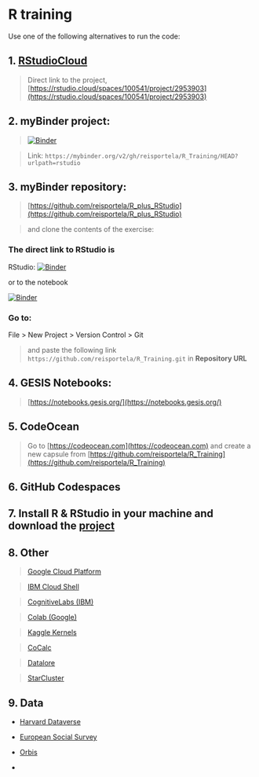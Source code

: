# R training

Use one of the following alternatives to run the code:

## 1. [RStudioCloud](https://rstudio.cloud)

> Direct link to the project, [https://rstudio.cloud/spaces/100541/project/2953903](https://rstudio.cloud/spaces/100541/project/2953903)

## 2. myBinder project:

> [![Binder](https://mybinder.org/badge_logo.svg)](https://mybinder.org/v2/gh/reisportela/R_Training/HEAD?urlpath=rstudio)

> Link: `https://mybinder.org/v2/gh/reisportela/R_Training/HEAD?urlpath=rstudio`

## 3. myBinder repository:

> [https://github.com/reisportela/R_plus_RStudio](https://github.com/reisportela/R_plus_RStudio)

> and clone the contents of the exercise:

### The direct link to RStudio is

RStudio: [![Binder](https://mybinder.org/badge_logo.svg)](https://mybinder.org/v2/gh/reisportela/R_plus_RStudio/HEAD?urlpath=rstudio)

or to the notebook

[![Binder](https://mybinder.org/badge_logo.svg)](https://mybinder.org/v2/gh/reisportela/R_plus_RStudio/HEAD)

### Go to:

File > New Project > Version Control > Git

> and paste the following link `https://github.com/reisportela/R_Training.git` in **Repository URL**

## 4. GESIS Notebooks:

> [https://notebooks.gesis.org/](https://notebooks.gesis.org/)

## 5. CodeOcean

> Go to [https://codeocean.com](https://codeocean.com) and create a new capsule from [https://github.com/reisportela/R_Training](https://github.com/reisportela/R_Training)

## 6. GitHub Codespaces

## 7. Install R & RStudio in your machine and download the [project](https://github.com/reisportela/R_Training/archive/refs/heads/master.zip)

## 8. Other

<!--- SEE: https://www.dataschool.io/cloud-services-for-jupyter-notebook -->

> [Google Cloud Platform](https://console.cloud.google.com/)

<!--- [Azure](https://azure.microsoft.com/) -->

> [IBM Cloud Shell](https://cloud.ibm.com/shell)

> [CognitiveLabs (IBM)](https://labs.cognitiveclass.ai/)

> [Colab (Google)](https://colab.research.google.com/)

> [Kaggle Kernels](https://www.kaggle.com/)

> [CoCalc](https://cocalc.com/)

> [Datalore](https://datalore.io/)

> [StarCluster](http://star.mit.edu/cluster/)

## 9. Data

- [Harvard Dataverse](https://dataverse.harvard.edu/)

- [European Social Survey](http://www.europeansocialsurvey.org/)

- [Orbis](http://orbiseurope.bvdinfo.com/ip)

- 

<!-- https://lamadon.com/computing.html -->

<!--
# Training

## LITERATE PROGRAMMING EM R MARKDOWN | 12 e 14/10/2021 | By: Miguel Portela

Data: 12 e 14 de Outubro | 18h00-21h00

Lecionado por: Miguel Portela, Universidade do Minho

Literate Programming trata-se de fusão de uma narrativa descritiva com um código de computador num único documento, a partir do qual tanto a documentação legível por humanos, quanto os arquivos legíveis por computador, podem ser criados.

O trabalho deve ser transparente, fácil de atualizar, manter e replicar.

Literate Programming permite economizar tempo e esforço, permitindo dedicar mais tempo à pesquisa. Literate Programming também é útil para o ensino.

Programa: 

1. Markdown e Pandoc
2. Crie um documento de Markdown e execute o código
3. Desenvolva um relatório
4. Publique o relatório

Referências:

Xie, Y., Allaire, J.J. and Grolemund, G., 2018. *R markdown: The definitive guide*. CRC Press.

[https://bookdown.org/yihui/rmarkdown/](https://bookdown.org/yihui/rmarkdown/)

-->